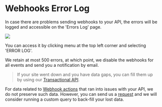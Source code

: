 # Webhooks Error Log

In case there are problems sending webhooks to your API, the errors will be logged and accessible on the 'Errors Log' page.
 
![](images/webhooks-3.png)

You can access it by clicking menu at the top left corner and selecting 'ERROR LOG'.

We retain at most 500 errors, at which point, we disable the webhooks for all events and send you a notification by email.
 
> If your site went down and you have data gaps, you can fill them up by using our [Transactional API](transactional-reporting-for-multiple-messages).

For data related to [Webhook actions](/kb/flows-actions) that ran into issues with your API,  we do not preserve such data. However, you 
can send us a [request](/support) and we will consider running a custom query to back-fill your lost data.
    
 

